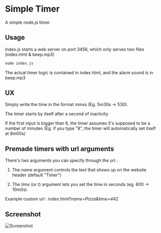 # Simple Timer

A simple node.js timer.

## Usage
Index.js starts a web server on port 3456, which only serves two files (index.html & beep.mp3)

```bash
node index.js
```

The actual timer logic is contained in index.html, and the alarm sound is in beep.mp3

## UX
Simply write the time in the format mmss (Eg. 5m30s -> 530).

The timer starts by itself after a second of inactivity

If the first input is bigger than 6, the timer assumes it's supposed to be a number of minutes (Eg. if you type "8", the timer will automatically set itself at 8m00s)
## Premade timers with url arguments

There's *two* arguments you can specify through the url :

1. The *name* argument controls the text that shows up on the website header (default "Timer")

2. The *time* (or *t*) argument lets you set the time in seconds (eg. 600 -> 10m0s) 

Example custom url : index.html?*name=Pizza*&*time=442*

## Screenshot
![Screenshot](https://i.imgur.com/dGSxkwt.png?raw=true "Timer")
